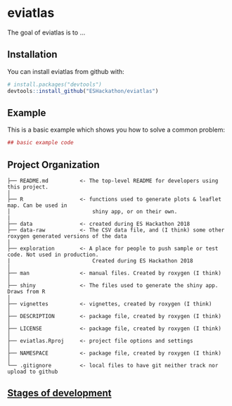 
<!-- README.md is generated from README.Rmd. Please edit that file -->

# eviatlas

The goal of eviatlas is to …

## Installation

You can install eviatlas from github with:

``` r
# install.packages("devtools")
devtools::install_github("ESHackathon/eviatlas")
```

## Example

This is a basic example which shows you how to solve a common
problem:

``` r
## basic example code
```


Project Organization
------------

    ├── README.md          <- The top-level README for developers using this project.
    │
    ├── R                  <- functions used to generate plots & leaflet map. Can be used in  
    │                          shiny app, or on their own. 
    |
    ├── data               <- created during ES Hackathon 2018
    ├── data-raw           <- The CSV data file, and (I think) some other roxygen generated versions of the data
    │
    ├── exploration        <- A place for people to push sample or test code. Not used in production. 
    |                          Created during ES Hackathon 2018
    │
    ├── man                <- manual files. Created by roxygen (I think)
    │
    ├── shiny              <- The files used to generate the shiny app. Draws from R
    │
    ├── vignettes          <- vignettes, created by roxygen (I think) 
    │
    ├── DESCRIPTION        <- package file, created by roxygen (I think)
    │
    ├── LICENSE            <- package file, created by roxygen (I think)
    │
    ├── eviatlas.Rproj     <- project file options and settings
    │
    ├── NAMESPACE          <- package file, created by roxygen (I think)
    │
    └── .gitignore         <- local files to have git neither track nor upload to github



## [Stages of development](https://docs.google.com/spreadsheets/d/1FnHS7NotV4ZrtnLNm4LkAfz6YdL9gnItgvqaTg85kdM/edit#gid=0)
